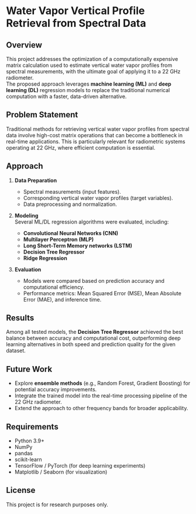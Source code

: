 # Water Vapor Vertical Profile Retrieval from Spectral Data

## Overview
This project addresses the optimization of a computationally expensive matrix calculation used to estimate vertical water vapor profiles from spectral measurements, with the ultimate goal of applying it to a 22 GHz radiometer.  
The proposed approach leverages **machine learning (ML)** and **deep learning (DL)** regression models to replace the traditional numerical computation with a faster, data-driven alternative.

## Problem Statement
Traditional methods for retrieving vertical water vapor profiles from spectral data involve high-cost matrix operations that can become a bottleneck in real-time applications. This is particularly relevant for radiometric systems operating at 22 GHz, where efficient computation is essential.

## Approach
1. **Data Preparation**  
   - Spectral measurements (input features).  
   - Corresponding vertical water vapor profiles (target variables).  
   - Data preprocessing and normalization.  

2. **Modeling**  
   Several ML/DL regression algorithms were evaluated, including:  
   - **Convolutional Neural Networks (CNN)**  
   - **Multilayer Perceptron (MLP)**  
   - **Long Short-Term Memory networks (LSTM)**  
   - **Decision Tree Regressor**  
   - **Ridge Regression**  

3. **Evaluation**  
   - Models were compared based on prediction accuracy and computational efficiency.  
   - Performance metrics: Mean Squared Error (MSE), Mean Absolute Error (MAE), and inference time.  

## Results
Among all tested models, the **Decision Tree Regressor** achieved the best balance between accuracy and computational cost, outperforming deep learning alternatives in both speed and prediction quality for the given dataset.

## Future Work
- Explore **ensemble methods** (e.g., Random Forest, Gradient Boosting) for potential accuracy improvements.  
- Integrate the trained model into the real-time processing pipeline of the 22 GHz radiometer.  
- Extend the approach to other frequency bands for broader applicability.

## Requirements
- Python 3.9+  
- NumPy  
- pandas  
- scikit-learn  
- TensorFlow / PyTorch (for deep learning experiments)  
- Matplotlib / Seaborn (for visualization)  

## License
This project is for research purposes only.
